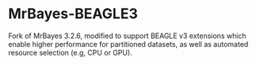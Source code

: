 # MrBayes-BEAGLE3
Fork of MrBayes 3.2.6, modified to support BEAGLE v3 extensions which enable higher performance for partitioned datasets, as well as automated resource selection (e.g, CPU or GPU).
